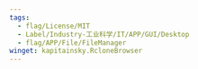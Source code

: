 ```yaml
---
tags:
  - flag/License/MIT
  - Label/Industry-工业科学/IT/APP/GUI/Desktop
  - flag/APP/File/FileManager
winget: kapitainsky.RcloneBrowser
---
```

